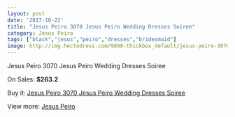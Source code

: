 ```yaml
---
layout: post
date: '2017-10-22'
title: "Jesus Peiro 3070 Jesus Peiro Wedding Dresses Soiree"
category: Jesus Peiro
tags: ["black","jesus","peiro","dresses","bridesmaid"]
image: http://img.hectodress.com/9898-thickbox_default/jesus-peiro-3070-jesus-peiro-wedding-dresses-soiree.jpg
---
```

Jesus Peiro 3070 Jesus Peiro Wedding Dresses Soiree

On Sales: **$263.2**
<a href="https://www.hectodress.com/jesus-peiro/4965-jesus-peiro-3070-jesus-peiro-wedding-dresses-soiree.html"><amp-img layout="responsive" width="600" height="600" src="//img.hectodress.com/9898-thickbox_default/jesus-peiro-3070-jesus-peiro-wedding-dresses-soiree.jpg" alt="Jesus Peiro 3070 Jesus Peiro Wedding Dresses Soiree 0" /></a>
<a href="https://www.hectodress.com/jesus-peiro/4965-jesus-peiro-3070-jesus-peiro-wedding-dresses-soiree.html"><amp-img layout="responsive" width="600" height="600" src="//img.hectodress.com/9900-thickbox_default/jesus-peiro-3070-jesus-peiro-wedding-dresses-soiree.jpg" alt="Jesus Peiro 3070 Jesus Peiro Wedding Dresses Soiree 1" /></a>
<a href="https://www.hectodress.com/jesus-peiro/4965-jesus-peiro-3070-jesus-peiro-wedding-dresses-soiree.html"><amp-img layout="responsive" width="600" height="600" src="//img.hectodress.com/9899-thickbox_default/jesus-peiro-3070-jesus-peiro-wedding-dresses-soiree.jpg" alt="Jesus Peiro 3070 Jesus Peiro Wedding Dresses Soiree 2" /></a>

Buy it: [Jesus Peiro 3070 Jesus Peiro Wedding Dresses Soiree](https://www.hectodress.com/jesus-peiro/4965-jesus-peiro-3070-jesus-peiro-wedding-dresses-soiree.html "Jesus Peiro 3070 Jesus Peiro Wedding Dresses Soiree")

View more: [Jesus Peiro](https://www.hectodress.com/81-jesus-peiro "Jesus Peiro")